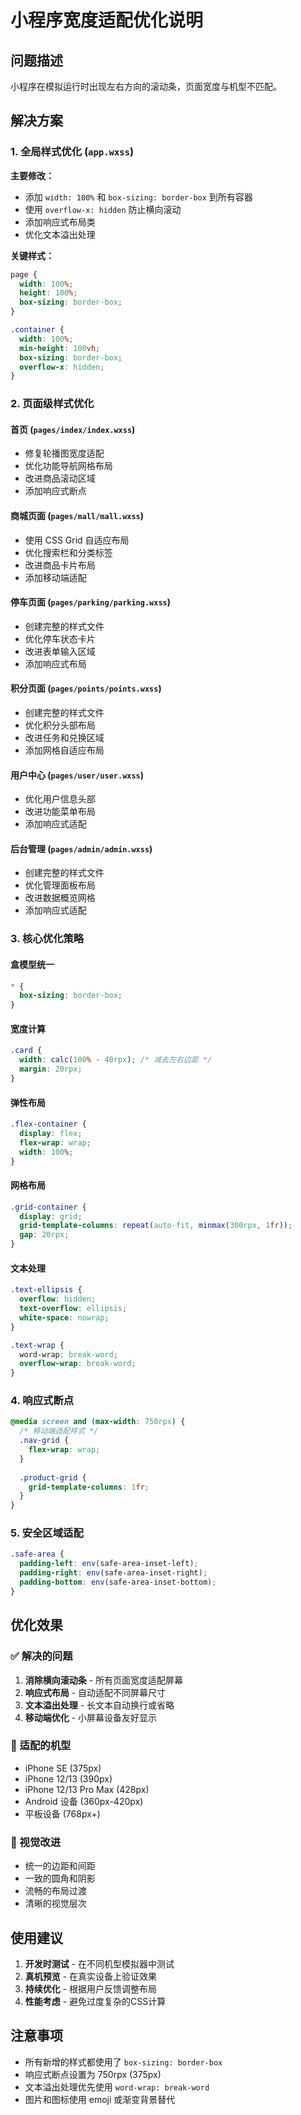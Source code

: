 # 小程序宽度适配优化说明

## 问题描述

小程序在模拟运行时出现左右方向的滚动条，页面宽度与机型不匹配。

## 解决方案

### 1. 全局样式优化 (`app.wxss`)

**主要修改：**
- 添加 `width: 100%` 和 `box-sizing: border-box` 到所有容器
- 使用 `overflow-x: hidden` 防止横向滚动
- 添加响应式布局类
- 优化文本溢出处理

**关键样式：**
```css
page {
  width: 100%;
  height: 100%;
  box-sizing: border-box;
}

.container {
  width: 100%;
  min-height: 100vh;
  box-sizing: border-box;
  overflow-x: hidden;
}
```

### 2. 页面级样式优化

#### 首页 (`pages/index/index.wxss`)
- 修复轮播图宽度适配
- 优化功能导航网格布局
- 改进商品滚动区域
- 添加响应式断点

#### 商城页面 (`pages/mall/mall.wxss`)
- 使用 CSS Grid 自适应布局
- 优化搜索栏和分类标签
- 改进商品卡片布局
- 添加移动端适配

#### 停车页面 (`pages/parking/parking.wxss`)
- 创建完整的样式文件
- 优化停车状态卡片
- 改进表单输入区域
- 添加响应式布局

#### 积分页面 (`pages/points/points.wxss`)
- 创建完整的样式文件
- 优化积分头部布局
- 改进任务和兑换区域
- 添加网格自适应布局

#### 用户中心 (`pages/user/user.wxss`)
- 优化用户信息头部
- 改进功能菜单布局
- 添加响应式适配

#### 后台管理 (`pages/admin/admin.wxss`)
- 创建完整的样式文件
- 优化管理面板布局
- 改进数据概览网格
- 添加响应式适配

### 3. 核心优化策略

#### 盒模型统一
```css
* {
  box-sizing: border-box;
}
```

#### 宽度计算
```css
.card {
  width: calc(100% - 40rpx); /* 减去左右边距 */
  margin: 20rpx;
}
```

#### 弹性布局
```css
.flex-container {
  display: flex;
  flex-wrap: wrap;
  width: 100%;
}
```

#### 网格布局
```css
.grid-container {
  display: grid;
  grid-template-columns: repeat(auto-fit, minmax(300rpx, 1fr));
  gap: 20rpx;
}
```

#### 文本处理
```css
.text-ellipsis {
  overflow: hidden;
  text-overflow: ellipsis;
  white-space: nowrap;
}

.text-wrap {
  word-wrap: break-word;
  overflow-wrap: break-word;
}
```

### 4. 响应式断点

```css
@media screen and (max-width: 750rpx) {
  /* 移动端适配样式 */
  .nav-grid {
    flex-wrap: wrap;
  }
  
  .product-grid {
    grid-template-columns: 1fr;
  }
}
```

### 5. 安全区域适配

```css
.safe-area {
  padding-left: env(safe-area-inset-left);
  padding-right: env(safe-area-inset-right);
  padding-bottom: env(safe-area-inset-bottom);
}
```

## 优化效果

### ✅ 解决的问题
1. **消除横向滚动条** - 所有页面宽度适配屏幕
2. **响应式布局** - 自动适配不同屏幕尺寸
3. **文本溢出处理** - 长文本自动换行或省略
4. **移动端优化** - 小屏幕设备友好显示

### 📱 适配的机型
- iPhone SE (375px)
- iPhone 12/13 (390px)
- iPhone 12/13 Pro Max (428px)
- Android 设备 (360px-420px)
- 平板设备 (768px+)

### 🎨 视觉改进
- 统一的边距和间距
- 一致的圆角和阴影
- 流畅的布局过渡
- 清晰的视觉层次

## 使用建议

1. **开发时测试** - 在不同机型模拟器中测试
2. **真机预览** - 在真实设备上验证效果
3. **持续优化** - 根据用户反馈调整布局
4. **性能考虑** - 避免过度复杂的CSS计算

## 注意事项

- 所有新增的样式都使用了 `box-sizing: border-box`
- 响应式断点设置为 750rpx (375px)
- 文本溢出处理优先使用 `word-wrap: break-word`
- 图片和图标使用 emoji 或渐变背景替代 